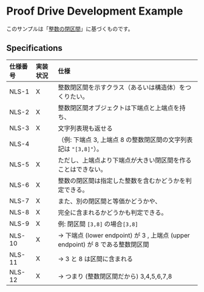 Proof Drive Development Example
===============================

このサンプルは「[整数の閉区間](https://gist.github.com/twada/75fb219c8cc180e9de166d8a58e877b0)」に基づくものです。



Specifications
--------------

| 仕様番号 | 実装状況 | 仕様 |
|:---------|:---------|:-----|
| NLS-1    | X        | 整数閉区間を示すクラス（あるいは構造体）をつくりたい。 |
| NLS-2    | X        | 整数閉区間オブジェクトは下端点と上端点を持ち、 |
| NLS-3    | X        | 文字列表現も返せる |
| NLS-4    |          | （例: 下端点 3, 上端点 8 の整数閉区間の文字列表記は `"[3,8]"`）。 |
| NLS-5    | X        | ただし、上端点より下端点が大きい閉区間を作ることはできない。 |
| NLS-6    | X        | 整数の閉区間は指定した整数を含むかどうかを判定できる。 |
| NLS-7    | X        | また、別の閉区間と等価かどうかや、 |
| NLS-8    | X        | 完全に含まれるかどうかも判定できる。 |
| NLS-9    | X        | 例: 閉区間 `[3,8]` の場合`[3,8]` |
| NLS-10   | X        | → 下端点 (lower endpoint) が 3 , 上端点 (upper endpoint) が 8 である整数閉区間 |
| NLS-11   | X        | → 3 と 8 は区間に含まれる |
| NLS-12   | X        | → つまり (整数閉区間だから) 3,4,5,6,7,8 |
